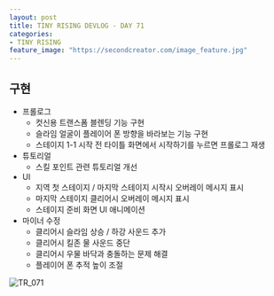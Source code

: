 ```yaml
---
layout: post
title: TINY RISING DEVLOG - DAY 71
categories:
- TINY RISING
feature_image: "https://secondcreator.com/image_feature.jpg"
---
```


## 구현
- 프롤로그
  - 컷신용 트랜스폼 블렌딩 기능 구현
  - 슬라임 얼굴이 플레이어 폰 방향을 바라보는 기능 구현
  - 스테이지 1-1 시작 전 타이틀 화면에서 시작하기를 누르면 프롤로그 재생
- 튜토리얼
  - 스킬 포인트 관련 튜토리얼 개선
- UI
  - 지역 첫 스테이지 / 마지막 스테이지 시작시 오버레이 메시지 표시
  - 마지막 스테이지 클리어시 오버레이 메시지 표시
  - 스테이지 준비 화면 UI 애니메이션
- 마이너 수정
  - 클리어시 슬라임 상승 / 하강 사운드 추가
  - 클리어시 킬존 물 사운드 중단
  - 클리어시 우물 바닥과 충돌하는 문제 해결
  - 플레이어 폰 추적 높이 조절

![TR_071](https://secondcreator.com/blog/imgs/TR_071.png)
